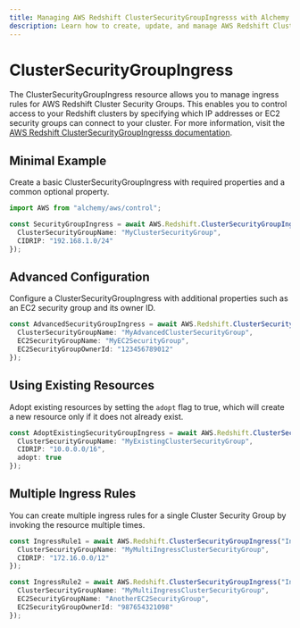 ```yaml
---
title: Managing AWS Redshift ClusterSecurityGroupIngresss with Alchemy
description: Learn how to create, update, and manage AWS Redshift ClusterSecurityGroupIngresss using Alchemy Cloud Control.
---
```


# ClusterSecurityGroupIngress

The ClusterSecurityGroupIngress resource allows you to manage ingress rules for AWS Redshift Cluster Security Groups. This enables you to control access to your Redshift clusters by specifying which IP addresses or EC2 security groups can connect to your cluster. For more information, visit the [AWS Redshift ClusterSecurityGroupIngresss documentation](https://docs.aws.amazon.com/redshift/latest/userguide/).

## Minimal Example

Create a basic ClusterSecurityGroupIngress with required properties and a common optional property.

```ts
import AWS from "alchemy/aws/control";

const SecurityGroupIngress = await AWS.Redshift.ClusterSecurityGroupIngress("MyClusterSecurityGroupIngress", {
  ClusterSecurityGroupName: "MyClusterSecurityGroup",
  CIDRIP: "192.168.1.0/24"
});
```

## Advanced Configuration

Configure a ClusterSecurityGroupIngress with additional properties such as an EC2 security group and its owner ID.

```ts
const AdvancedSecurityGroupIngress = await AWS.Redshift.ClusterSecurityGroupIngress("AdvancedClusterSecurityGroupIngress", {
  ClusterSecurityGroupName: "MyAdvancedClusterSecurityGroup",
  EC2SecurityGroupName: "MyEC2SecurityGroup",
  EC2SecurityGroupOwnerId: "123456789012"
});
```

## Using Existing Resources

Adopt existing resources by setting the `adopt` flag to true, which will create a new resource only if it does not already exist.

```ts
const AdoptExistingSecurityGroupIngress = await AWS.Redshift.ClusterSecurityGroupIngress("ExistingSecurityGroupIngress", {
  ClusterSecurityGroupName: "MyExistingClusterSecurityGroup",
  CIDRIP: "10.0.0.0/16",
  adopt: true
});
```

## Multiple Ingress Rules

You can create multiple ingress rules for a single Cluster Security Group by invoking the resource multiple times.

```ts
const IngressRule1 = await AWS.Redshift.ClusterSecurityGroupIngress("IngressRule1", {
  ClusterSecurityGroupName: "MyMultiIngressClusterSecurityGroup",
  CIDRIP: "172.16.0.0/12"
});

const IngressRule2 = await AWS.Redshift.ClusterSecurityGroupIngress("IngressRule2", {
  ClusterSecurityGroupName: "MyMultiIngressClusterSecurityGroup",
  EC2SecurityGroupName: "AnotherEC2SecurityGroup",
  EC2SecurityGroupOwnerId: "987654321098"
});
```